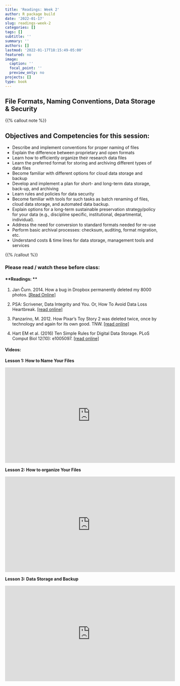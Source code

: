 ```yaml
---
title: 'Readings: Week 2'
author: R package build
date: '2022-01-17'
slug: readings-week-2
categories: []
tags: []
subtitle: ''
summary: ''
authors: []
lastmod: '2022-01-17T18:15:49-05:00'
featured: no
image:
  caption: ''
  focal_point: ''
  preview_only: no
projects: []
type: book
---
```


## File Formats, Naming Conventions, Data Storage & Security

{{% callout note %}}

## Objectives and Competencies for this session:  

  * Describe and implement conventions for proper naming of files 
  * Explain the difference between proprietary and open formats
  * Learn how to efficiently organize their research data files
  * Learn the preferred format for storing and archiving different types of data files
  * Become familiar with different options for cloud data storage and backup 
  * Develop and implement a plan for short- and long-term data storage, back-up, and archiving
  * Learn rules and policies for data security 
  * Become familiar with tools for such tasks as batch renaming of files, cloud data storage, and automated data backup.
  * Explain options for a long-term sustainable preservation strategy/policy for your data (e.g., discipline specific, institutional, departmental, individual).
  * Address the need for conversion to standard formats needed for re-use
  * Perform basic archival processes: checksum, auditing, format migration, etc.
  * Understand costs & time lines for data storage, management tools and services


{{% /callout %}}

### Please read / watch these before class:


#### **Readings: **

1.  Jan Čurn. 2014. How a bug in Dropbox permanently deleted my 8000 photos.  [[Read Online]](https://medium.com/@jancurn/how-bug-in-dropbox-permanently-deleted-my-8000-photos-cb7dcf13647b) 

2.  PSA: Scrivener, Data Integrity and You. Or, How To Avoid Data Loss Heartbreak.  [[read online]](https://www.reddit.com/r/writing/comments/62hr7o/psa_scrivener_data_integrity_and_you_or_how_to/) 

3. Panzarino, M. 2012. How Pixar’s Toy Story 2 was deleted twice, once by technology and again for its own good. TNW.  [[read online]](https://thenextweb.com/media/2012/05/21/how-pixars-toy-story-2-was-deleted-twice-once-by-technology-and-again-for-its-own-good/)

4.  Hart EM et al. (2016) Ten Simple Rules for Digital Data Storage. PLoS Comput Biol 12(10): e1005097. [[read online]](https://doi.org/10.1371/journal.pcbi.1005097)


#### **Videos:** 

**Lesson 1: How to Name Your Files**  

<iframe width="560" height="315" src="https://www.youtube.com/embed/BMwI7ubvTnE" title="YouTube video player" frameborder="0" allow="accelerometer; autoplay; clipboard-write; encrypted-media; gyroscope; picture-in-picture" allowfullscreen></iframe>

**Lesson 2: How to organize Your Files**  

<iframe width="560" height="315" src="https://www.youtube.com/embed/h1hIKNC64ac" title="YouTube video player" frameborder="0" allow="accelerometer; autoplay; clipboard-write; encrypted-media; gyroscope; picture-in-picture" allowfullscreen></iframe>

**Lesson 3: Data Storage and Backup**

<iframe width="560" height="315" src="https://www.youtube.com/embed/H06GSL66Mec" title="YouTube video player" frameborder="0" allow="accelerometer; autoplay; clipboard-write; encrypted-media; gyroscope; picture-in-picture" allowfullscreen></iframe>
